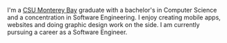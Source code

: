I'm a [CSU Monterey Bay](https://csumb.edu/) graduate with a bachelor's in Computer Science and a concentration in Software Engineering. I enjoy creating mobile apps, websites and doing graphic design work on the side. I am currently pursuing a career as a Software Engineer.
